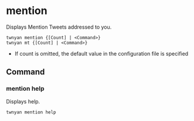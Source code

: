 # mention

Displays Mention Tweets addressed to you.

```
twnyan mention {[Count] | <Command>}
twnyan mt {[Count] | <Command>}
```

- If count is omitted, the default value in the configuration file is specified

## Command

### mention help

Displays help.

```
twnyan mention help
```
